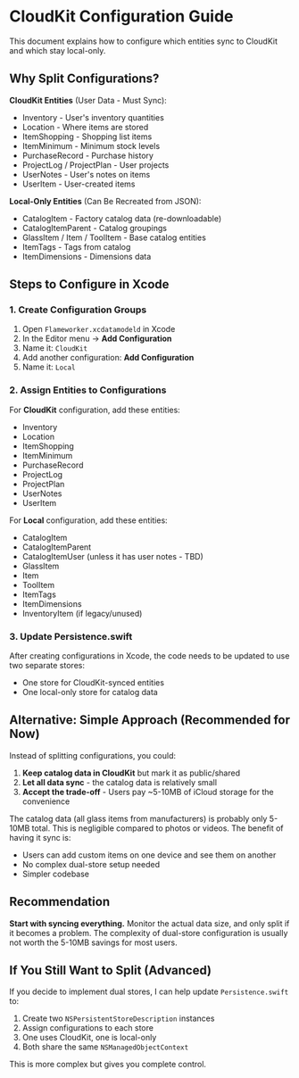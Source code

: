 # CloudKit Configuration Guide

This document explains how to configure which entities sync to CloudKit and which stay local-only.

## Why Split Configurations?

**CloudKit Entities** (User Data - Must Sync):
- Inventory - User's inventory quantities
- Location - Where items are stored
- ItemShopping - Shopping list items
- ItemMinimum - Minimum stock levels
- PurchaseRecord - Purchase history
- ProjectLog / ProjectPlan - User projects
- UserNotes - User's notes on items
- UserItem - User-created items

**Local-Only Entities** (Can Be Recreated from JSON):
- CatalogItem - Factory catalog data (re-downloadable)
- CatalogItemParent - Catalog groupings
- GlassItem / Item / ToolItem - Base catalog entities
- ItemTags - Tags from catalog
- ItemDimensions - Dimensions data

## Steps to Configure in Xcode

### 1. Create Configuration Groups

1. Open `Flameworker.xcdatamodeld` in Xcode
2. In the Editor menu → **Add Configuration**
3. Name it: `CloudKit`
4. Add another configuration: **Add Configuration**
5. Name it: `Local`

### 2. Assign Entities to Configurations

For **CloudKit** configuration, add these entities:
- Inventory
- Location
- ItemShopping
- ItemMinimum
- PurchaseRecord
- ProjectLog
- ProjectPlan
- UserNotes
- UserItem

For **Local** configuration, add these entities:
- CatalogItem
- CatalogItemParent
- CatalogItemUser (unless it has user notes - TBD)
- GlassItem
- Item
- ToolItem
- ItemTags
- ItemDimensions
- InventoryItem (if legacy/unused)

### 3. Update Persistence.swift

After creating configurations in Xcode, the code needs to be updated to use two separate stores:
- One store for CloudKit-synced entities
- One local-only store for catalog data

## Alternative: Simple Approach (Recommended for Now)

Instead of splitting configurations, you could:

1. **Keep catalog data in CloudKit** but mark it as public/shared
2. **Let all data sync** - the catalog data is relatively small
3. **Accept the trade-off** - Users pay ~5-10MB of iCloud storage for the convenience

The catalog data (all glass items from manufacturers) is probably only 5-10MB total. This is negligible compared to photos or videos. The benefit of having it sync is:
- Users can add custom items on one device and see them on another
- No complex dual-store setup needed
- Simpler codebase

## Recommendation

**Start with syncing everything.** Monitor the actual data size, and only split if it becomes a problem. The complexity of dual-store configuration is usually not worth the 5-10MB savings for most users.

## If You Still Want to Split (Advanced)

If you decide to implement dual stores, I can help update `Persistence.swift` to:
1. Create two `NSPersistentStoreDescription` instances
2. Assign configurations to each store
3. One uses CloudKit, one is local-only
4. Both share the same `NSManagedObjectContext`

This is more complex but gives you complete control.
